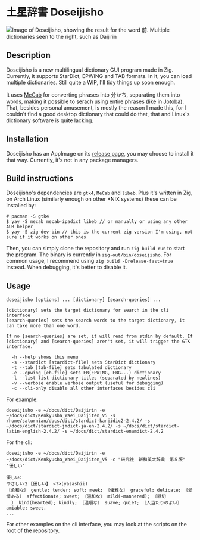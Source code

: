 # 土星辞書 Doseijisho

![Image of Doseijisho, showing the result for the word 前. Multiple dictionaries seen to the right, such as Daijirin](https://i.imgur.com/0y2obbT.png)

## Description

Doseijisho is a new multilingual dictionary GUI program made in Zig. Currently, it supports StarDict, EPWING and TAB formats. In it, you can load multiple dictionaries. Still quite a WIP, I'll tidy things up soon enough.

It uses [MeCab](https://taku910.github.io/mecab/) for converting phrases into 分かち, separating them into words, making it possible to serach using entire phrases (like in [Jotoba](https://jotoba.de/)). That, besides personal amusement, is mostly the reason I made this, for I couldn't find a good desktop dictionary that could do that, that and Linux's dictionary software is quite lacking.

## Installation

Doseijisho has an AppImage on its [release page](https://github.com/ymndoseijin/doseijisho/releases), you may choose to install it that way. Currently, it's not in any package managers.

## Build instructions

Doseijisho's dependencies are `gtk4`, `MeCab` and `libeb`. Plus it's written in Zig, on Arch Linux (similarly enough on other *NIX systems) these can be installed by:

```
# pacman -S gtk4
$ yay -S mecab mecab-ipadict libeb // or manually or using any other AUR helper
$ yay -S zig-dev-bin // this is the current zig version I'm using, not sure if it works on other ones
```

Then, you can simply clone the repository and run `zig build run` to start the program. The binary is currently in `zig-out/bin/doseijisho`.
For common usage, I recommend using `zig build -Drelease-fast=true` instead. When debugging, it's better to disable it.

## Usage

```
doseijisho [options] ... [dictionary] [search-queries] ...

[dictionary] sets the target dictionary for search in the cli interface
[search-queries] sets the search words to the target dictionary, it can take more than one word.

If no [search-queries] are set, it will read from stdin by default. If [dictionary] and [search-queries] aren't set, it will trigger the GTK interface.

  -h --help shows this menu
  -s --stardict [stardict-file] sets StarDict dictionary
  -t --tab [tab-file] sets tabulated dictionary
  -e --epwing [eb-file] sets EB(EPWING, EBG...) dictionary
  -l --list list dictionary titles (separated by newlines)
  -v --verbose enable verbose output (useful for debugging)
  -c --cli-only disable all other interfaces besides cli
```

For example:
```
doseijisho -e ~/docs/dict/Daijirin -e ~/docs/dict/Kenkyusha_Waei_Daijiten_V5 -s /home/saturnian/docs/dict/stardict-kanjidic2-2.4.2/ -s ~/docs/dict/stardict-jmdict-ja-en-2.4.2/ -s ~/docs/dict/stardict-latin-english-2.4.2/ -s ~/docs/dict/stardict-enamdict-2.4.2
```

For the cli:
```
doseijisho -e ~/docs/dict/Daijirin -e ~/docs/dict/Kenkyusha_Waei_Daijiten_V5 -c "研究社　新和英大辞典　第５版" "優しい"

優しい:
やさしい２【優しい】 <?>(yasashii)
〔柔和な〕 gentle; tender; soft; meek; 〔優雅な〕 graceful; delicate; 〔愛情ある〕 affectionate; sweet; 〔温和な〕 mild(-mannered); 〔親切
  〕 kind(hearted); kindly; 〔温順な〕 suave; quiet; 〔人当たりのよい〕 amiable; sweet.
...
```

For other examples on the cli interface, you may look at the scripts on the root of the repository.
